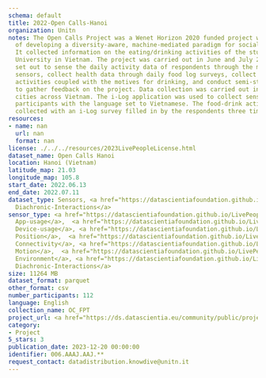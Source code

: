 ```yaml
---
schema: default
title: 2022-Open Calls-Hanoi
organization: Unitn
notes: The Open Calls Project was a Wenet Horizon 2020 funded project with the goal
  of developing a diversity-aware, machine-mediated paradigm for social interactions.
  It collected information on the eating/drinking activities of the students of FPT
  University in Vietnam. The project was carried out in June and July 2022. The project
  set out to sense the daily activity data of respondents through the mobile phone
  sensors, collect health data through daily food log surveys, collect alcohol-drinking
  activities coupled with the motives for drinking, and conduct semi-structured surveys
  to gather feedback on the project. Data collection was carried out in three big
  cities across Vietnam. The i-Log application was used to collect sensor data from
  participants with the language set to Vietnamese. The food-drink activities were
  collected with an i-Log survey filled in by the respondents three times a day.
resources:
- name: nan
  url: nan
  format: nan
license: ./../../resources/2023LivePeopleLicense.html
dataset_name: Open Calls Hanoi
location: Hanoi (Vietnam)
latitude_map: 21.03
longitude_map: 105.8
start_date: 2022.06.13
end_date: 2022.07.11
dataset_type: Sensors, <a href="https://datascientiafoundation.github.io/LivePeople/datasets/2022-OC1-Hanoi-Diachronic-Interactions/">
  Diachronic-Interactions</a>
sensor_type: <a href="https://datascientiafoundation.github.io/LivePeople/datasets/2022-OC1-Hanoi-App-usage/">
  App-usage</a>,  <a href="https://datascientiafoundation.github.io/LivePeople/datasets/2022-OC1-Hanoi-Device-usage/">
  Device-usage</a>, <a href="https://datascientiafoundation.github.io/LivePeople/datasets/2022-OC1-Hanoi-Position/">
  Position</a>,  <a href="https://datascientiafoundation.github.io/LivePeople/datasets/2022-OC1-Hanoi-Connectivity/">
  Connectivity</a>, <a href="https://datascientiafoundation.github.io/LivePeople/datasets/2022-OC1-Hanoi-Motion/">
  Motion</a>,  <a href="https://datascientiafoundation.github.io/LivePeople/datasets/2022-OC1-Hanoi-Environment/">
  Environment</a>, <a href="https://datascientiafoundation.github.io/LivePeople/datasets/2022-OC1-Hanoi-Diachronic-Interactions/">
  Diachronic-Interactions</a>
size: 11264 MB
dataset_format: parquet
other_format: csv
number_participants: 112
language: English
collection_name: OC_FPT
project_url: <a href="https://ds.datascientia.eu/community/public/projects/3b975830-9ecc-4127-855b-f88b8b5fe2ca">https://ds.datascientia.eu/community/public/projects/3b975830-9ecc-4127-855b-f88b8b5fe2ca</a>
category:
- Project
5_stars: 3
publication_date: 2023-12-20 00:00:00
identifier: 006.AAAJ.AAJ.**
request_contact: datadistribution.knowdive@unitn.it
---
```

 